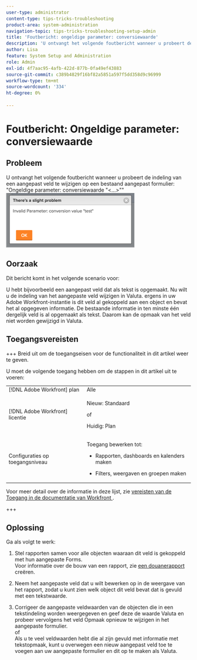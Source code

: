 ```yaml
---
user-type: administrator
content-type: tips-tricks-troubleshooting
product-area: system-administration
navigation-topic: tips-tricks-troubleshooting-setup-admin
title: 'Foutbericht: ongeldige parameter: conversiewaarde'
description: 'U ontvangt het volgende foutbericht wanneer u probeert de indeling van een aangepast veld op een bestaand aangepast formulier te wijzigen: ''Ongeldige parameter: conversiewaarde &grave;&lt;..&gt;'''''
author: Lisa
feature: System Setup and Administration
role: Admin
exl-id: 4f7aac95-4afb-422d-877b-0fa49ef43883
source-git-commit: c389b4829f16bf82a5851a597f5dd358d9c96999
workflow-type: tm+mt
source-wordcount: '334'
ht-degree: 0%

---
```


# Foutbericht: Ongeldige parameter: conversiewaarde

## Probleem

U ontvangt het volgende foutbericht wanneer u probeert de indeling van een aangepast veld te wijzigen op een bestaand aangepast formulier: &quot;Ongeldige parameter: conversiewaarde &quot;&lt;...>&quot;&quot;\
![ custom_field_format_invalid_parameter_error.png ](assets/custom-field-format-invalid-parameter-error-350x148.png)

## Oorzaak

Dit bericht komt in het volgende scenario voor:

U hebt bijvoorbeeld een aangepast veld dat als tekst is opgemaakt.  Nu wilt u de indeling van het aangepaste veld wijzigen in Valuta. ergens in uw Adobe Workfront-instantie is dit veld al gekoppeld aan een object en bevat het al opgegeven informatie. De bestaande informatie in ten minste één dergelijk veld is al opgemaakt als tekst. Daarom kan de opmaak van het veld niet worden gewijzigd in Valuta.

## Toegangsvereisten

+++ Breid uit om de toegangseisen voor de functionaliteit in dit artikel weer te geven.

U moet de volgende toegang hebben om de stappen in dit artikel uit te voeren:

<table style="table-layout:auto"> 
 <col> 
 <col> 
 <tbody> 
  <tr> 
   <td role="rowheader">[!DNL Adobe Workfront] plan</td> 
   <td>Alle</td> 
  </tr> 
  <tr> 
   <td role="rowheader">[!DNL Adobe Workfront] licentie</td> 
   <td>
   <p>Nieuw: Standaard</p>
   <p>of</p>
   <p>Huidig: Plan</p></td> 
  </tr> 
  <tr> 
   <td role="rowheader">Configuraties op toegangsniveau</td> 
   <td> <p>Toegang bewerken tot:</p> 
    <ul> 
     <li> <p>Rapporten, dashboards en kalenders maken</p> </li> 
     <li> <p>Filters, weergaven en groepen maken</p> </li> 
    </ul>
  </tr> 
 </tbody> 
</table>

Voor meer detail over de informatie in deze lijst, zie [ vereisten van de Toegang in de documentatie van Workfront ](/help/quicksilver/administration-and-setup/add-users/access-levels-and-object-permissions/access-level-requirements-in-documentation.md).

+++

## Oplossing

Ga als volgt te werk:

1. Stel rapporten samen voor alle objecten waaraan dit veld is gekoppeld met hun aangepaste Forms.\
   Voor informatie over de bouw van een rapport, zie [ een douanerapport ](../../reports-and-dashboards/reports/creating-and-managing-reports/create-custom-report.md) creëren.

1. Neem het aangepaste veld dat u wilt bewerken op in de weergave van het rapport, zodat u kunt zien welk object dit veld bevat dat is gevuld met een tekstwaarde.
1. Corrigeer de aangepaste veldwaarden van de objecten die in een tekstindeling worden weergegeven en geef deze de waarde Valuta en probeer vervolgens het veld Opmaak opnieuw te wijzigen in het aangepaste formulier.\
   of\
   Als u te veel veldwaarden hebt die al zijn gevuld met informatie met tekstopmaak, kunt u overwegen een nieuw aangepast veld toe te voegen aan uw aangepaste formulier en dit op te maken als Valuta.
